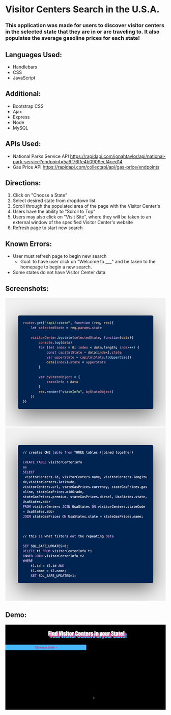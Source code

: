 # Visitor Centers Search in the U.S.A.

### This application was made for users to discover visitor centers in the selected state that they are in or are traveling to. It also populates the average gasoline prices for each state!

## Languages Used:
* Handlebars
* CSS
* JavaScript

## Additional:
* Bootstrap CSS
* Ajax
* Express
* Node
* MySQL

## APIs Used:
* National Parks Service API https://rapidapi.com/jonahtaylor/api/national-park-service?endpoint=5a6f76ffe4b0909ecf4ced14
* Gas Price API https://rapidapi.com/collectapi/api/gas-price/endpoints

## Directions:
1. Click on "Choose a State"
2. Select desired state from dropdown list
3. Scroll through the populated area of the page with the Visitor Center's
4. Users have the ability to "Scroll to Top"
5. Users may also click on "Visit Site", where they will be taken to an external window of the specified Visitor Center's website
6. Refresh page to start new search

## Known Errors:
* User must refresh page to begin new search
    * Goal: to have user click on "Welcome to ___" and be taken to the homepage to begin a new search.
* Some states do not have Visitor Center data

## Screenshots:

![AJAX call to API](public/assets/code.png)
![If/Else statements for input fields](public/assets/code1.png)

## Demo: 

![United States Visitor Center Search](public/assets/ezgif.com-video-to-gif.gif)
